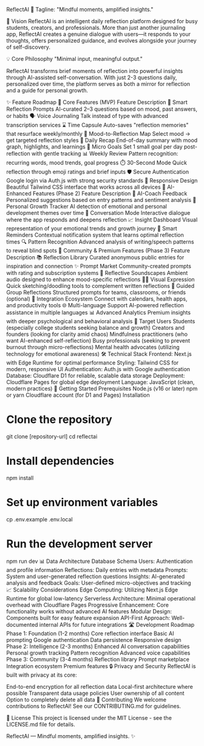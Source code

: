 ReflectAI 🧠
Tagline: "Mindful moments, amplified insights."

🌟 Vision
ReflectAI is an intelligent daily reflection platform designed for busy students, creators, and professionals. More than just another journaling app, ReflectAI creates a genuine dialogue with users—it responds to your thoughts, offers personalized guidance, and evolves alongside your journey of self-discovery.

💡 Core Philosophy
"Minimal input, meaningful output."

ReflectAI transforms brief moments of reflection into powerful insights through AI-assisted self-conversation. With just 2-3 questions daily, personalized over time, the platform serves as both a mirror for reflection and a guide for personal growth.

✨ Feature Roadmap
🔸 Core Features (MVP)
Feature	Description
📝 Smart Reflection Prompts	AI-curated 2–3 questions based on mood, past answers, or habits
🗣️ Voice Journaling	Talk instead of type with advanced transcription services
⌛ Time Capsule	Auto-saves "reflection memories" that resurface weekly/monthly
🧭 Mood-to-Reflection Map	Select mood → get targeted reflection styles
🔁 Daily Recap	End-of-day summary with mood graph, highlights, and learnings
🎯 Micro Goals	Set 1 small goal per day post-reflection with gentle tracking
📊 Weekly Review	Pattern recognition: recurring words, mood trends, goal progress
⏱️ 30-Second Mode	Quick reflection through emoji ratings and brief inputs
🛡️ Secure Authentication	Google login via Auth.js with strong security standards
📱 Responsive Design	Beautiful Tailwind CSS interface that works across all devices
🧠 AI-Enhanced Features (Phase 2)
Feature	Description
💬 AI-Coach Feedback	Personalized suggestions based on entry patterns and sentiment analysis
🧩 Personal Growth Tracker	AI detection of emotional and personal development themes over time
🧠 Conversation Mode	Interactive dialogue where the app responds and deepens reflection
📈 Insight Dashboard	Visual representation of your emotional trends and growth journey
📆 Smart Reminders	Contextual notification system that learns optimal reflection times
🔍 Pattern Recognition	Advanced analysis of writing/speech patterns to reveal blind spots
🌈 Community & Premium Features (Phase 3)
Feature	Description
📚 Reflection Library	Curated anonymous public entries for inspiration and connection
✨ Prompt Market	Community-created prompts with rating and subscription systems
🧘 Reflective Soundscapes	Ambient audio designed to enhance mood-specific reflections
🧑‍🎨 Visual Expression	Quick sketching/doodling tools to complement written reflections
👥 Guided Group Reflections	Structured prompts for teams, classrooms, or friends (optional)
🔄 Integration Ecosystem	Connect with calendars, health apps, and productivity tools
🌐 Multi-language Support	AI-powered reflection assistance in multiple languages
📊 Advanced Analytics	Premium insights with deeper psychological and behavioral analysis
👥 Target Users
Students (especially college students seeking balance and growth)
Creators and founders (looking for clarity amid chaos)
Mindfulness practitioners (who want AI-enhanced self-reflection)
Busy professionals (seeking to prevent burnout through micro-reflections)
Mental health advocates (utilizing technology for emotional awareness)
🛠️ Technical Stack
Frontend: Next.js with Edge Runtime for optimal performance
Styling: Tailwind CSS for modern, responsive UI
Authentication: Auth.js with Google authentication
Database: Cloudflare D1 for reliable, scalable data storage
Deployment: Cloudflare Pages for global edge deployment
Language: JavaScript (clean, modern practices)
🚀 Getting Started
Prerequisites
Node.js (v16 or later)
npm or yarn
Cloudflare account (for D1 and Pages)
Installation
# Clone the repository
git clone [repository-url]
cd reflectai

# Install dependencies
npm install

# Set up environment variables
cp .env.example .env.local

# Run the development server
npm run dev
📊 Data Architecture
Database Schema
Users: Authentication and profile information
Reflections: Daily entries with metadata
Prompts: System and user-generated reflection questions
Insights: AI-generated analysis and feedback
Goals: User-defined micro-objectives and tracking
📈 Scalability Considerations
Edge Computing: Utilizing Next.js Edge Runtime for global low-latency
Serverless Architecture: Minimal operational overhead with Cloudflare Pages
Progressive Enhancement: Core functionality works without advanced AI features
Modular Design: Components built for easy feature expansion
API-First Approach: Well-documented internal APIs for future integrations
🛣️ Development Roadmap
Phase 1: Foundation (1-2 months)
Core reflection interface
Basic AI prompting
Google authentication
Data persistence
Responsive design
Phase 2: Intelligence (2-3 months)
Enhanced AI conversation capabilities
Personal growth tracking
Pattern recognition
Advanced voice capabilities
Phase 3: Community (3-4 months)
Reflection library
Prompt marketplace
Integration ecosystem
Premium features
🔒 Privacy and Security
ReflectAI is built with privacy at its core:

End-to-end encryption for all reflection data
Local-first architecture where possible
Transparent data usage policies
User ownership of all content
Option to completely delete all data
🤝 Contributing
We welcome contributions to ReflectAI! See our CONTRIBUTING.md for guidelines.

📝 License
This project is licensed under the MIT License - see the LICENSE.md file for details.

ReflectAI — Mindful moments, amplified insights. ✨